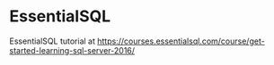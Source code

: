 # EssentialSQL
EssentialSQL tutorial at https://courses.essentialsql.com/course/get-started-learning-sql-server-2016/
